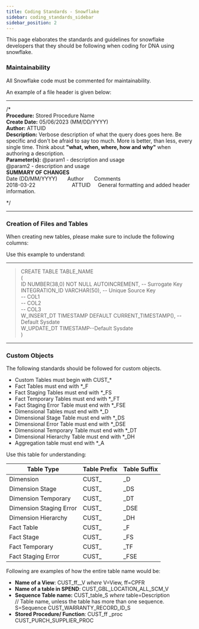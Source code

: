 ```yaml
---
title: Coding Standards - Snowflake
sidebar: coding_standards_sidebar
sidebar_position: 2
---
```


This page elaborates the standards and guidelines for snowflake developers that they should be following when coding for DNA using snowflake.

### Maintainability
 
All Snowflake code must be commented for maintainability.  

An example of a file header is given below: 
- - -
/* <br />
**Procedure:**          Stored Procedure Name<br /> 
**Create Date:**        05/06/2023 (MM/DD/YYYY) <br />
**Author:**             ATTUID <br />
**Description:**        Verbose description of what the query does goes here. Be specific and don't be afraid to say too much. More is better, than less, every single time. Think about **&quot;what, when, where, how and why&quot;** when authoring a description. <br />
**Parameter(s):**       @param1 - description and usage <br />
                        @param2 - description and usage <br />
**SUMMARY OF CHANGES** <br />
Date (DD/MM/YYYY)&nbsp;&nbsp;&nbsp;&nbsp;&nbsp;&nbsp;&nbsp;Author&nbsp;&nbsp;&nbsp;&nbsp;&nbsp;&nbsp;&nbsp;Comments<br />
2018-03-22&nbsp;&nbsp;&nbsp;&nbsp;&nbsp;&nbsp;&nbsp;&nbsp;&nbsp;&nbsp;&nbsp;&nbsp;&nbsp;&nbsp;&nbsp;&nbsp;&nbsp;&nbsp;&nbsp;&nbsp;&nbsp;&nbsp;&nbsp;&nbsp;&nbsp;ATTUID&nbsp;&nbsp;&nbsp;&nbsp;&nbsp;General formatting and added header information.

<!-- |Date (DD/MM/YYYY)|Author|Comments
|---|---|---|
|2018-03-22|ATTUID|General formatting and added header information.| -->

*/ 



- - -

### Creation of Files and Tables

When creating new tables, please make sure to include the following columns:

Use this example to understand:
- - - 
>CREATE TABLE  TABLE_NAME <br />
>( <br />
>ID NUMBER(38,0) NOT NULL AUTOINCREMENT, -- Surrogate Key <br />
>INTEGRATION_ID VARCHAR(50), -- Unique Source Key <br />
>-- COL1 <br />
>-- COL2 <br />
>-- COL3 <br />
>W_INSERT_DT TIMESTAMP DEFAULT CURRENT_TIMESTAMP(), --Default Sysdate  <br />
>W_UPDATE_DT TIMESTAMP--Default Sysdate  <br />
>) <br />
- - - 

### Custom Objects

The following standards should be followed for custom objects. 
 
- Custom Tables must begin with CUST_* 
- Fact Tables must end with *_F 
- Fact Staging Tables must end with *_FS 
- Fact Temporary Tables must end with *_FT 
- Fact Staging Error Table must end with *_FSE 
- Dimensional Tables must end with *_D 
- Dimensional Stage Table must end with *_DS 
- Dimensional Error Table must end with *_DSE 
- Dimensional Temporary Table must end with *_DT 
- Dimensional Hierarchy Table must end with *_DH 
- Aggregation table must end with *_A 
 
Use this table for understanding:

|Table Type|Table Prefix|Table Suffix|
|---|---|---|
|Dimension|CUST_|_D| 
|Dimension Stage|CUST_ | _DS 
|Dimension Temporary|CUST_ | _DT 
|Dimension Staging Error|CUST_ | _DSE 
|Dimension Hierarchy| CUST_ | _DH 
|Fact Table|CUST_ | _F 
|Fact Stage|CUST_ | _FS 
|Fact Temporary|CUST_ | _TF 
|Fact Staging Error|CUST_ | _FSE |

Following are examples of how the entire table name would be:
 
- **Name of a View**: CUST_ff__V _where_ V=View, ff=CPFR
- **Name of a table in SPEND**: CUST_GBL_LOCATION_ALL_SCM_V
- **Sequence Table name:** CUST_table_S _where_ table=Description<br />
// Table name, unless the table has more than one sequence. S=Sequence
CUST_WARRANTY_RECORD_ID_S  
- **Stored Procedure/ Function**: CUST_ff _proc <br />CUST_PURCH_SUPPLIER_PROC  